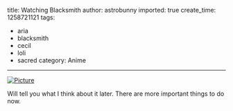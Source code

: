 title: Watching Blacksmith
author: astrobunny
imported: true
create_time: 1258721121
tags:
- aria
- blacksmith
- cecil
- loli
- sacred
category: Anime
---
 [![](wp-uploads/2009/11/wpid-28rgwzr-500x729.jpg "Picture")](/images/wp-uploads/2009/11/wpid-28rgwzr.jpg)  
  
Will tell you what I think about it later. There are more important things to do now.